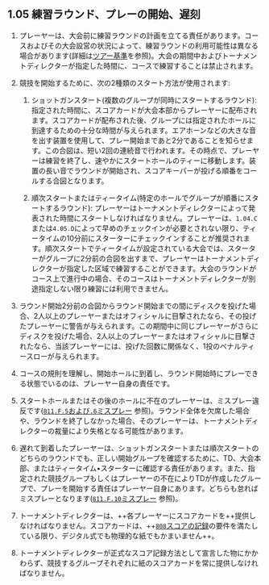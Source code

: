 ## 1.05 練習ラウンド、プレーの開始、遅刻

1. プレーヤーは、大会前に練習ラウンドの計画を立てる責任があります。コースおよびその大会設営の状況によって、練習ラウンドの利用可能性は異なる場合があります(詳細は[ツアー基準](dgj/tourstandards)を参照)。大会の期間中およびトーナメントディレクターが指定した時間に、コースで練習することは禁止されます。

1. 競技を開始するために、次の2種類のスタート方法が使用されます:

	1. ショットガンスタート(複数のグループが同時にスタートするラウンド): 指定された時間に、スコアカードが大会本部からプレーヤーに配布されます。スコアカードが配布された後、グループには指定されたホールに到達するための十分な時間が与えられます。エアホーンなどの大きな音を出す装置を使用して、プレー開始まであと2分であることを知らせます。この合図は、短い2回の連続音で行われます。その時点で、プレーヤーは練習を終了し、速やかにスタートホールのティーに移動します。装置の長い音でラウンドが開始され、スコアキーパーが投げる順番をコールする合図となります。

	1. 順次スタートまたはティータイム(特定のホールでグループが順番にスタートするラウンド): プレーヤーはトーナメントディレクターによって発表された時間にスタートしなければなりません。プレーヤーは、`1.04.C`または`4.05.D`によって早めのチェックインが必要とされない限り、ティータイムの10分前にスターターにチェックインすることが推奨されます。順次スタートでティータイムが設定されている大会では、スターターがグループに2分前の合図を出すまで、プレーヤーはトーナメントディレクターが指定した区域で練習することができます。大会のラウンドがコース上で進行中の場合、そのコースはトーナメントディレクターが別途指定しない限り練習には利用できません。

1. ラウンド開始2分前の合図からラウンド開始までの間にディスクを投げた場合、2人以上のプレーヤーまたはオフィシャルに目撃されたなら、その投げたプレーヤーに警告が与えられます。この期間中に同じプレーヤーがさらにディスクを投げた場合、2人以上のプレーヤーまたはオフィシャルに目撃されたなら、当該プレーヤーには、投げた回数に関係なく、1投のペナルティースローが与えられます。

1. コースの規則を理解し、開始ホールに到着し、ラウンド開始時にプレーできる状態でいるのは、プレーヤー自身の責任です。

1. スタートホールまたはその後のホールに不在のプレーヤーは、ミスプレー違反です([`811.F.5`および`.6`ミスプレー](ordg/811) 参照)。ラウンド全体を欠席した場合や、ラウンドを終了しなかった場合、そのプレーヤーは、トーナメントディレクターの裁量により失格となる可能性があります。

1. 遅れて到着したプレーヤーは、ショットガンスタートまたは順次スタートのどちらのラウンドでも、正しい開始グループを確認するために、TD、大会本部、またはティータイム•スターターに確認する責任があります。また、指定された競技グループもしくはプレーヤーの不在によりTDが作成したグループで、プレーを開始する責任はプレーヤー自身にあります。どちらも怠ればミスプレーとなります([`811.F.10`ミスプレー](ordg/811) 参照)。

1. トーナメントディレクターは、++各プレーヤーにスコアカードを++提供しなければなりません。スコアカードは、++[`808`スコアの記録](ordg/808)の要件を満たしている限り、デジタル式でも物理的な紙でもかまいません++。

1. トーナメントディレクターが正式なスコア記録方法として宣言した物にかかわらず、競技するグループそれぞれに紙のスコアカードを常に提供しなければなりません。
